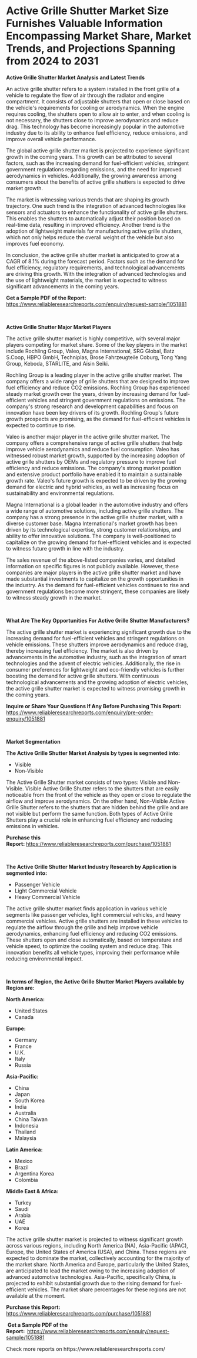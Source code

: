 <p><h1>Active Grille Shutter Market Size Furnishes Valuable Information Encompassing Market Share, Market Trends, and Projections Spanning from 2024 to 2031</h1></p><p><strong>Active Grille Shutter Market Analysis and Latest Trends</strong></p>
<p><p>An active grille shutter refers to a system installed in the front grille of a vehicle to regulate the flow of air through the radiator and engine compartment. It consists of adjustable shutters that open or close based on the vehicle's requirements for cooling or aerodynamics. When the engine requires cooling, the shutters open to allow air to enter, and when cooling is not necessary, the shutters close to improve aerodynamics and reduce drag. This technology has become increasingly popular in the automotive industry due to its ability to enhance fuel efficiency, reduce emissions, and improve overall vehicle performance.</p><p>The global active grille shutter market is projected to experience significant growth in the coming years. This growth can be attributed to several factors, such as the increasing demand for fuel-efficient vehicles, stringent government regulations regarding emissions, and the need for improved aerodynamics in vehicles. Additionally, the growing awareness among consumers about the benefits of active grille shutters is expected to drive market growth.</p><p>The market is witnessing various trends that are shaping its growth trajectory. One such trend is the integration of advanced technologies like sensors and actuators to enhance the functionality of active grille shutters. This enables the shutters to automatically adjust their position based on real-time data, resulting in improved efficiency. Another trend is the adoption of lightweight materials for manufacturing active grille shutters, which not only helps reduce the overall weight of the vehicle but also improves fuel economy.</p><p>In conclusion, the active grille shutter market is anticipated to grow at a CAGR of 8.1% during the forecast period. Factors such as the demand for fuel efficiency, regulatory requirements, and technological advancements are driving this growth. With the integration of advanced technologies and the use of lightweight materials, the market is expected to witness significant advancements in the coming years.</p></p>
<p><strong>Get a Sample PDF of the Report:&nbsp;</strong> <a href="https://www.reliableresearchreports.com/enquiry/request-sample/1051881">https://www.reliableresearchreports.com/enquiry/request-sample/1051881</a></p>
<p>&nbsp;</p>
<p><strong>Active Grille Shutter Major Market Players</strong></p>
<p><p>The active grille shutter market is highly competitive, with several major players competing for market share. Some of the key players in the market include Rochling Group, Valeo, Magna International, SRG Global, Batz S.Coop, HBPO GmbH, Techniplas, Brose Fahrzeugteile Coburg, Tong Yang Group, Keboda, STARLITE, and Aisin Seiki.</p><p>Rochling Group is a leading player in the active grille shutter market. The company offers a wide range of grille shutters that are designed to improve fuel efficiency and reduce CO2 emissions. Rochling Group has experienced steady market growth over the years, driven by increasing demand for fuel-efficient vehicles and stringent government regulations on emissions. The company's strong research and development capabilities and focus on innovation have been key drivers of its growth. Rochling Group's future growth prospects are promising, as the demand for fuel-efficient vehicles is expected to continue to rise.</p><p>Valeo is another major player in the active grille shutter market. The company offers a comprehensive range of active grille shutters that help improve vehicle aerodynamics and reduce fuel consumption. Valeo has witnessed robust market growth, supported by the increasing adoption of active grille shutters by OEMs and regulatory pressure to improve fuel efficiency and reduce emissions. The company's strong market position and extensive product portfolio have enabled it to maintain a sustainable growth rate. Valeo's future growth is expected to be driven by the growing demand for electric and hybrid vehicles, as well as increasing focus on sustainability and environmental regulations.</p><p>Magna International is a global leader in the automotive industry and offers a wide range of automotive solutions, including active grille shutters. The company has a strong presence in the active grille shutter market, with a diverse customer base. Magna International's market growth has been driven by its technological expertise, strong customer relationships, and ability to offer innovative solutions. The company is well-positioned to capitalize on the growing demand for fuel-efficient vehicles and is expected to witness future growth in line with the industry.</p><p>The sales revenue of the above-listed companies varies, and detailed information on specific figures is not publicly available. However, these companies are major players in the active grille shutter market and have made substantial investments to capitalize on the growth opportunities in the industry. As the demand for fuel-efficient vehicles continues to rise and government regulations become more stringent, these companies are likely to witness steady growth in the market.</p></p>
<p>&nbsp;</p>
<p><strong>What Are The Key Opportunities For Active Grille Shutter Manufacturers?</strong></p>
<p><p>The active grille shutter market is experiencing significant growth due to the increasing demand for fuel-efficient vehicles and stringent regulations on vehicle emissions. These shutters improve aerodynamics and reduce drag, thereby increasing fuel efficiency. The market is also driven by advancements in the automotive industry, such as the integration of smart technologies and the advent of electric vehicles. Additionally, the rise in consumer preferences for lightweight and eco-friendly vehicles is further boosting the demand for active grille shutters. With continuous technological advancements and the growing adoption of electric vehicles, the active grille shutter market is expected to witness promising growth in the coming years.</p></p>
<p><strong>Inquire or Share Your Questions If Any Before Purchasing This Report:</strong> <a href="https://www.reliableresearchreports.com/enquiry/pre-order-enquiry/1051881">https://www.reliableresearchreports.com/enquiry/pre-order-enquiry/1051881</a></p>
<p>&nbsp;</p>
<p><strong>Market Segmentation</strong></p>
<p><strong>The Active Grille Shutter Market Analysis by types is segmented into:</strong></p>
<p><ul><li>Visible</li><li>Non-Visible</li></ul></p>
<p><p>The Active Grille Shutter market consists of two types: Visible and Non-Visible. Visible Active Grille Shutter refers to the shutters that are easily noticeable from the front of the vehicle as they open or close to regulate the airflow and improve aerodynamics. On the other hand, Non-Visible Active Grille Shutter refers to the shutters that are hidden behind the grille and are not visible but perform the same function. Both types of Active Grille Shutters play a crucial role in enhancing fuel efficiency and reducing emissions in vehicles.</p></p>
<p><strong>Purchase this Report:&nbsp;</strong><a href="https://www.reliableresearchreports.com/purchase/1051881">https://www.reliableresearchreports.com/purchase/1051881</a></p>
<p>&nbsp;</p>
<p><strong>The Active Grille Shutter Market Industry Research by Application is segmented into:</strong></p>
<p><ul><li>Passenger Vehicle</li><li>Light Commercial Vehicle</li><li>Heavy Commercial Vehicle</li></ul></p>
<p><p>The active grille shutter market finds application in various vehicle segments like passenger vehicles, light commercial vehicles, and heavy commercial vehicles. Active grille shutters are installed in these vehicles to regulate the airflow through the grille and help improve vehicle aerodynamics, enhancing fuel efficiency and reducing CO2 emissions. These shutters open and close automatically, based on temperature and vehicle speed, to optimize the cooling system and reduce drag. This innovation benefits all vehicle types, improving their performance while reducing environmental impact.</p></p>
<p>&nbsp;</p>
<p><strong>In terms of Region, the Active Grille Shutter Market Players available by Region are:</strong></p>
<p>
    <p> <strong> North America: </strong>
        <ul>
            <li>United States</li>
            <li>Canada</li>
        </ul>
        </p> 
    <p> <strong> Europe: </strong>
        <ul>
            <li>Germany</li>
            <li>France</li>
            <li>U.K.</li>
            <li>Italy</li>
            <li>Russia</li>
        </ul>
        </p> 
    <p> <strong> Asia-Pacific: </strong>
        <ul>
            <li>China</li>
            <li>Japan</li>
            <li>South Korea</li>
            <li>India</li>
            <li>Australia</li>
            <li>China Taiwan</li>
            <li>Indonesia</li>
            <li>Thailand</li>
            <li>Malaysia</li>
        </ul>
        </p> 
    <p> <strong> Latin America: </strong>
        <ul>
            <li>Mexico</li>
            <li>Brazil</li>
            <li>Argentina Korea</li>
            <li>Colombia</li>
        </ul>
        </p> 
    <p> <strong> Middle East & Africa: </strong>
        <ul>
            <li>Turkey</li>
            <li>Saudi</li>
            <li>Arabia</li>
            <li>UAE</li>
            <li>Korea</li>
        </ul>
    </p>
    </p>
<p><p>The active grille shutter market is projected to witness significant growth across various regions, including North America (NA), Asia-Pacific (APAC), Europe, the United States of America (USA), and China. These regions are expected to dominate the market, collectively accounting for the majority of the market share. North America and Europe, particularly the United States, are anticipated to lead the market owing to the increasing adoption of advanced automotive technologies. Asia-Pacific, specifically China, is projected to exhibit substantial growth due to the rising demand for fuel-efficient vehicles. The market share percentages for these regions are not available at the moment.</p></p>
<p><strong>Purchase this Report: </strong><a href="https://www.reliableresearchreports.com/purchase/1051881">https://www.reliableresearchreports.com/purchase/1051881</a></p>
<p>&nbsp;<strong>Get a Sample PDF of the Report:&nbsp;&nbsp;</strong><a href="https://www.reliableresearchreports.com/enquiry/request-sample/1051881">https://www.reliableresearchreports.com/enquiry/request-sample/1051881</a></p>
<p><strong></strong></p>
<p>Check more reports on https://www.reliableresearchreports.com/</p>